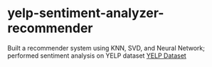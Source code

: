 # yelp-sentiment-analyzer-recommender
Built a recommender system using KNN, SVD, and Neural Network; performed sentiment analysis on YELP dataset 
<a href = "https://www.yelp.com/dataset">YELP Dataset</a>